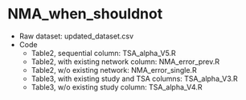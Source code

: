 # NMA_when_shouldnot

- Raw dataset: updated_dataset.csv
- Code
  - Table2, sequential column: TSA_alpha_V5.R
  - Table2, with existing network column: NMA_error_prev.R
  - Table2, w/o existing network: NMA_error_single.R
  - Table3, with existing study and TSA columns: TSA_alpha_V3.R
  - Table3, w/o existing study column: TSA_alpha_V4.R
